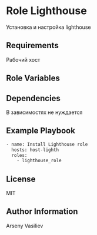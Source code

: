 Role Lighthouse
=========

Установка и настройка lighthouse

Requirements
------------

Рабочий хост

Role Variables
--------------


Dependencies
------------

В зависимостях не нуждается

Example Playbook
----------------
```bash
- name: Install Lighthouse role
  hosts: host-lighth
  roles:
    - lighthouse_role
```
   
License
-------

MIT

Author Information
------------------

Arseny Vasiliev
